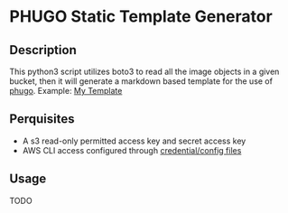 # PHUGO Static Template Generator

## Description

This python3 script utilizes boto3 to read all the image objects in a given bucket, then it will generate a markdown based template for the use of [phugo](https://github.com/aerohub/phugo). Example: [My Template](https://github.com/taylorsmcclure/photos-taylorm-cc/blob/master/content/California/_index.md)

## Perquisites

* A s3 read-only permitted access key and secret access key
* AWS CLI access configured through [credential/config files](http://docs.aws.amazon.com/cli/latest/userguide/cli-config-files.html)

## Usage

TODO
